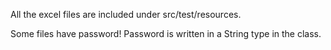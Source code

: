 All the excel files are included under src/test/resources.

Some files have password! Password is written in a String type in the class.
